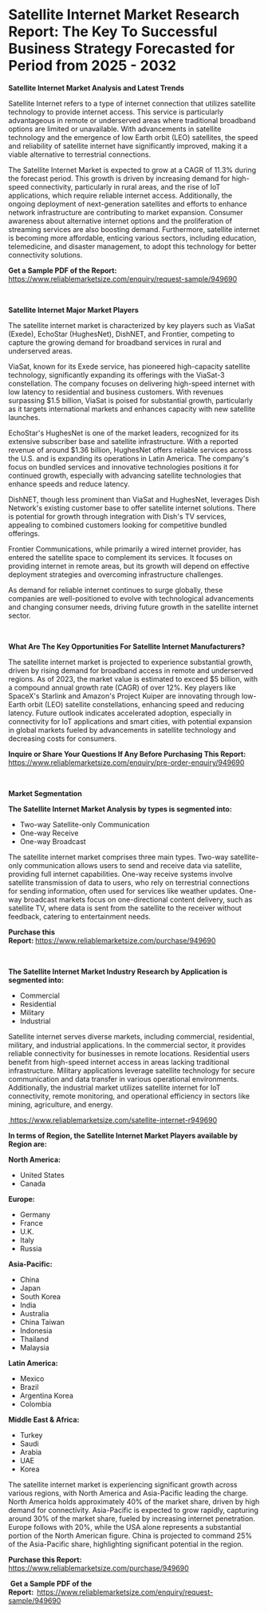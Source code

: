 <p><h1>Satellite Internet Market Research Report: The Key To Successful Business Strategy Forecasted for Period from 2025 - 2032</h1></p><p><strong>Satellite Internet Market Analysis and Latest Trends</strong></p>
<p><p>Satellite Internet refers to a type of internet connection that utilizes satellite technology to provide internet access. This service is particularly advantageous in remote or underserved areas where traditional broadband options are limited or unavailable. With advancements in satellite technology and the emergence of low Earth orbit (LEO) satellites, the speed and reliability of satellite internet have significantly improved, making it a viable alternative to terrestrial connections.</p><p>The Satellite Internet Market is expected to grow at a CAGR of 11.3% during the forecast period. This growth is driven by increasing demand for high-speed connectivity, particularly in rural areas, and the rise of IoT applications, which require reliable internet access. Additionally, the ongoing deployment of next-generation satellites and efforts to enhance network infrastructure are contributing to market expansion. Consumer awareness about alternative internet options and the proliferation of streaming services are also boosting demand. Furthermore, satellite internet is becoming more affordable, enticing various sectors, including education, telemedicine, and disaster management, to adopt this technology for better connectivity solutions.</p></p>
<p><strong>Get a Sample PDF of the Report:&nbsp;</strong> <a href="https://www.reliablemarketsize.com/enquiry/request-sample/949690?utm_campaign=1889&utm_medium=2&utm_source=Github&utm_content=ia&utm_term=17042025&utm_id=satellite-internet">https://www.reliablemarketsize.com/enquiry/request-sample/949690</a></p>
<p>&nbsp;</p>
<p><strong>Satellite Internet Major Market Players</strong></p>
<p><p>The satellite internet market is characterized by key players such as ViaSat (Exede), EchoStar (HughesNet), DishNET, and Frontier, competing to capture the growing demand for broadband services in rural and underserved areas. </p><p>ViaSat, known for its Exede service, has pioneered high-capacity satellite technology, significantly expanding its offerings with the ViaSat-3 constellation. The company focuses on delivering high-speed internet with low latency to residential and business customers. With revenues surpassing $1.5 billion, ViaSat is poised for substantial growth, particularly as it targets international markets and enhances capacity with new satellite launches.</p><p>EchoStar's HughesNet is one of the market leaders, recognized for its extensive subscriber base and satellite infrastructure. With a reported revenue of around $1.36 billion, HughesNet offers reliable services across the U.S. and is expanding its operations in Latin America. The company's focus on bundled services and innovative technologies positions it for continued growth, especially with advancing satellite technologies that enhance speeds and reduce latency.</p><p>DishNET, though less prominent than ViaSat and HughesNet, leverages Dish Network's existing customer base to offer satellite internet solutions. There is potential for growth through integration with Dish's TV services, appealing to combined customers looking for competitive bundled offerings.</p><p>Frontier Communications, while primarily a wired internet provider, has entered the satellite space to complement its services. It focuses on providing internet in remote areas, but its growth will depend on effective deployment strategies and overcoming infrastructure challenges.</p><p>As demand for reliable internet continues to surge globally, these companies are well-positioned to evolve with technological advancements and changing consumer needs, driving future growth in the satellite internet sector.</p></p>
<p>&nbsp;</p>
<p><strong>What Are The Key Opportunities For Satellite Internet Manufacturers?</strong></p>
<p><p>The satellite internet market is projected to experience substantial growth, driven by rising demand for broadband access in remote and underserved regions. As of 2023, the market value is estimated to exceed $5 billion, with a compound annual growth rate (CAGR) of over 12%. Key players like SpaceX's Starlink and Amazon's Project Kuiper are innovating through low-Earth orbit (LEO) satellite constellations, enhancing speed and reducing latency. Future outlook indicates accelerated adoption, especially in connectivity for IoT applications and smart cities, with potential expansion in global markets fueled by advancements in satellite technology and decreasing costs for consumers.</p></p>
<p><strong>Inquire or Share Your Questions If Any Before Purchasing This Report:</strong> <a href="https://www.reliablemarketsize.com/enquiry/pre-order-enquiry/949690?utm_campaign=1889&utm_medium=2&utm_source=Github&utm_content=ia&utm_term=17042025&utm_id=satellite-internet">https://www.reliablemarketsize.com/enquiry/pre-order-enquiry/949690</a></p>
<p>&nbsp;</p>
<p><strong>Market Segmentation</strong></p>
<p><strong>The Satellite Internet Market Analysis by types is segmented into:</strong></p>
<p><ul><li>Two-way Satellite-only Communication</li><li>One-way Receive</li><li>One-way Broadcast</li></ul></p>
<p><p>The satellite internet market comprises three main types. Two-way satellite-only communication allows users to send and receive data via satellite, providing full internet capabilities. One-way receive systems involve satellite transmission of data to users, who rely on terrestrial connections for sending information, often used for services like weather updates. One-way broadcast markets focus on one-directional content delivery, such as satellite TV, where data is sent from the satellite to the receiver without feedback, catering to entertainment needs.</p></p>
<p><strong>Purchase this Report:&nbsp;</strong><a href="https://www.reliablemarketsize.com/purchase/949690?utm_campaign=1889&utm_medium=2&utm_source=Github&utm_content=ia&utm_term=17042025&utm_id=satellite-internet">https://www.reliablemarketsize.com/purchase/949690</a></p>
<p>&nbsp;</p>
<p><strong>The Satellite Internet Market Industry Research by Application is segmented into:</strong></p>
<p><ul><li>Commercial</li><li>Residential</li><li>Military</li><li>Industrial</li></ul></p>
<p><p>Satellite internet serves diverse markets, including commercial, residential, military, and industrial applications. In the commercial sector, it provides reliable connectivity for businesses in remote locations. Residential users benefit from high-speed internet access in areas lacking traditional infrastructure. Military applications leverage satellite technology for secure communication and data transfer in various operational environments. Additionally, the industrial market utilizes satellite internet for IoT connectivity, remote monitoring, and operational efficiency in sectors like mining, agriculture, and energy.</p></p>
<p><a href="https://www.reliablemarketsize.com/satellite-internet-r949690?utm_campaign=1889&utm_medium=2&utm_source=Github&utm_content=ia&utm_term=17042025&utm_id=satellite-internet">&nbsp;https://www.reliablemarketsize.com/satellite-internet-r949690</a></p>
<p><strong>In terms of Region, the Satellite Internet Market Players available by Region are:</strong></p>
<p>
    <p> <strong> North America: </strong>
        <ul>
            <li>United States</li>
            <li>Canada</li>
        </ul>
        </p> 
    <p> <strong> Europe: </strong>
        <ul>
            <li>Germany</li>
            <li>France</li>
            <li>U.K.</li>
            <li>Italy</li>
            <li>Russia</li>
        </ul>
        </p> 
    <p> <strong> Asia-Pacific: </strong>
        <ul>
            <li>China</li>
            <li>Japan</li>
            <li>South Korea</li>
            <li>India</li>
            <li>Australia</li>
            <li>China Taiwan</li>
            <li>Indonesia</li>
            <li>Thailand</li>
            <li>Malaysia</li>
        </ul>
        </p> 
    <p> <strong> Latin America: </strong>
        <ul>
            <li>Mexico</li>
            <li>Brazil</li>
            <li>Argentina Korea</li>
            <li>Colombia</li>
        </ul>
        </p> 
    <p> <strong> Middle East & Africa: </strong>
        <ul>
            <li>Turkey</li>
            <li>Saudi</li>
            <li>Arabia</li>
            <li>UAE</li>
            <li>Korea</li>
        </ul>
    </p>
    </p>
<p><p>The satellite internet market is experiencing significant growth across various regions, with North America and Asia-Pacific leading the charge. North America holds approximately 40% of the market share, driven by high demand for connectivity. Asia-Pacific is expected to grow rapidly, capturing around 30% of the market share, fueled by increasing internet penetration. Europe follows with 20%, while the USA alone represents a substantial portion of the North American figure. China is projected to command 25% of the Asia-Pacific share, highlighting significant potential in the region.</p></p>
<p><strong>Purchase this Report: </strong><a href="https://www.reliablemarketsize.com/purchase/949690?utm_campaign=1889&utm_medium=2&utm_source=Github&utm_content=ia&utm_term=17042025&utm_id=satellite-internet">https://www.reliablemarketsize.com/purchase/949690</a></p>
<p>&nbsp;<strong>Get a Sample PDF of the Report:&nbsp;&nbsp;</strong><a href="https://www.reliablemarketsize.com/enquiry/request-sample/949690?utm_campaign=1889&utm_medium=2&utm_source=Github&utm_content=ia&utm_term=17042025&utm_id=satellite-internet">https://www.reliablemarketsize.com/enquiry/request-sample/949690</a></p>
<p><strong></strong></p>
<p><p></p><p></p><p></p></p>